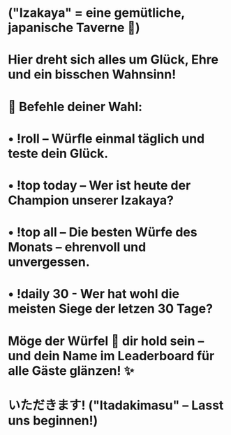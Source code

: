 # ("Izakaya" = eine gemütliche, japanische Taverne 🍶)

# Hier dreht sich alles um Glück, Ehre und ein bisschen Wahnsinn!

# 🍥 Befehle deiner Wahl:
# • !roll – Würfle einmal täglich und teste dein Glück.
# • !top today – Wer ist heute der Champion unserer Izakaya?
# • !top all – Die besten Würfe des Monats – ehrenvoll und unvergessen.
# • !daily 30 - Wer hat wohl die meisten Siege der letzen 30 Tage?

# Möge der Würfel 🍜 dir hold sein – und dein Name im Leaderboard für alle Gäste glänzen! ✨
# いただきます! ("Itadakimasu" – Lasst uns beginnen!) 

